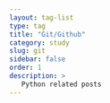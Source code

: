 ```yaml
---
layout: tag-list
type: tag
title: "Git/Github"
category: study
slug: git
sidebar: false
order: 1
description: >
   Python related posts
---
```

